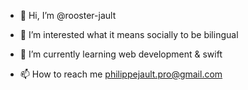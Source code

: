 - 👋 Hi, I’m @rooster-jault
- 👀 I’m interested what it means socially to be bilingual
- 🌱 I’m currently learning web development & swift

- 📫 How to reach me philippejault.pro@gmail.com

<!---
rooster-jault/rooster-jault is a ✨ special ✨ repository because its `README.md` (this file) appears on your GitHub profile.
You can click the Preview link to take a look at your changes.
--->
